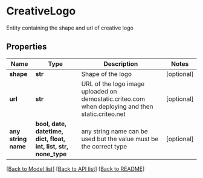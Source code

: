 # CreativeLogo

Entity containing the shape and url of creative logo

## Properties
Name | Type | Description | Notes
------------ | ------------- | ------------- | -------------
**shape** | **str** | Shape of the logo | [optional] 
**url** | **str** | URL of the logo image uploaded on demostatic.criteo.com when deploying and then static.criteo.net | [optional] 
**any string name** | **bool, date, datetime, dict, float, int, list, str, none_type** | any string name can be used but the value must be the correct type | [optional]

[[Back to Model list]](../README.md#documentation-for-models) [[Back to API list]](../README.md#documentation-for-api-endpoints) [[Back to README]](../README.md)


